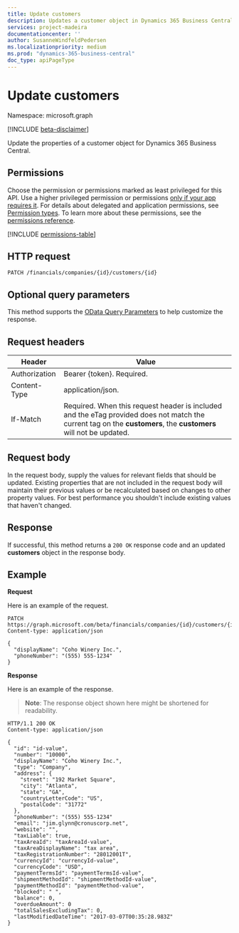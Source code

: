 ```yaml
---
title: Update customers 
description: Updates a customer object in Dynamics 365 Business Central.
services: project-madeira
documentationcenter: ''
author: SusanneWindfeldPedersen
ms.localizationpriority: medium
ms.prod: "dynamics-365-business-central"
doc_type: apiPageType
---
```


# Update customers

Namespace: microsoft.graph

[!INCLUDE [beta-disclaimer](../../includes/beta-disclaimer.md)]

Update the properties of a customer object for Dynamics 365 Business Central.

## Permissions
Choose the permission or permissions marked as least privileged for this API. Use a higher privileged permission or permissions [only if your app requires it](/graph/permissions-overview#best-practices-for-using-microsoft-graph-permissions). For details about delegated and application permissions, see [Permission types](/graph/permissions-overview#permission-types). To learn more about these permissions, see the [permissions reference](/graph/permissions-reference).

<!-- { "blockType": "permissions", "name": "dynamics_customer_update" } -->
[!INCLUDE [permissions-table](../includes/permissions/dynamics-customer-update-permissions.md)]
## HTTP request

```
PATCH /financials/companies/{id}/customers/{id}
```

## Optional query parameters
This method supports the [OData Query Parameters](/graph/query-parameters) to help customize the response.

## Request headers
|Header         |Value                     |
|---------------|--------------------------|
|Authorization  |Bearer {token}. Required. |
|Content-Type   |application/json.         |
|If-Match       |Required. When this request header is included and the eTag provided does not match the current tag on the **customers**, the **customers** will not be updated. |

## Request body
In the request body, supply the values for relevant fields that should be updated. Existing properties that are not included in the request body will maintain their previous values or be recalculated based on changes to other property values. For best performance you shouldn't include existing values that haven't changed.

## Response
If successful, this method returns a `200 OK` response code and an updated **customers** object in the response body.

## Example

**Request**

Here is an example of the request.

```http
PATCH https://graph.microsoft.com/beta/financials/companies/{id}/customers/{id}
Content-type: application/json

{
  "displayName": "Coho Winery Inc.",
  "phoneNumber": "(555) 555-1234"
}
```

**Response**

Here is an example of the response. 

> **Note**: The response object shown here might be shortened for readability.

```http
HTTP/1.1 200 OK
Content-type: application/json

{
  "id": "id-value",
  "number": "10000",
  "displayName": "Coho Winery Inc.",
  "type": "Company",
  "address": {
    "street": "192 Market Square",
    "city": "Atlanta",
    "state": "GA",
    "countryLetterCode": "US",
    "postalCode": "31772"
  },
  "phoneNumber": "(555) 555-1234"
  "email": "jim.glynn@cronuscorp.net",
  "website": "",
  "taxLiable": true,
  "taxAreaId": "taxAreaId-value",
  "taxAreaDisplayName": "tax area",
  "taxRegistrationNumber": "28012001T",
  "currencyId": "currencyId-value",
  "currencyCode": "USD",
  "paymentTermsId": "paymentTermsId-value",
  "shipmentMethodId": "shipmentMethodId-value",
  "paymentMethodId": "paymentMethod-value",
  "blocked": " ",
  "balance": 0,
  "overdueAmount": 0
  "totalSalesExcludingTax": 0,
  "lastModifiedDateTime": "2017-03-07T00:35:28.983Z"
}
```




